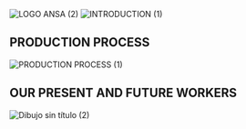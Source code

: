 ![LOGO ANSA (2)](https://user-images.githubusercontent.com/78743005/116784452-8947d500-aa94-11eb-8e23-484ed169c974.jpg)
![INTRODUCTION (1)](https://user-images.githubusercontent.com/78743005/116821988-b8d20c80-ab7c-11eb-9c28-ed44b0a69944.jpg)
## PRODUCTION PROCESS
![PRODUCTION PROCESS (1)](https://user-images.githubusercontent.com/78743005/116823163-3d278e00-ab83-11eb-8228-30a3c80a25f0.jpg)
## OUR PRESENT AND FUTURE WORKERS
![Dibujo sin título (2)](https://user-images.githubusercontent.com/78743005/116823025-5419b080-ab82-11eb-8a3f-ca4221b691a9.jpg)


